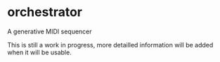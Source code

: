 # orchestrator

A generative MIDI sequencer

This is still a work in progress, more detailled information will be added when it will be usable.
